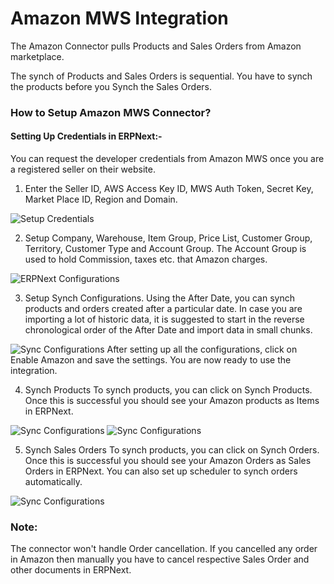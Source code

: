 <!-- add-breadcrumbs -->
# Amazon MWS Integration

The Amazon Connector pulls Products and Sales Orders from Amazon marketplace.

The synch of Products and Sales Orders is sequential. You have to synch the products before you Synch the Sales Orders.

### How to Setup Amazon MWS Connector?

#### Setting Up Credentials  in ERPNext:-
You can request the developer credentials from Amazon MWS once you are a registered seller on their website.

1. Enter the Seller ID, AWS Access Key ID, MWS Auth Token, Secret Key, Market Place ID, Region and Domain.
<img class="screenshot" alt="Setup Credentials" src="{{docs_base_url}}/assets/img/erpnext_integrations/amazon_mws_settings_1.png">

2. Setup Company, Warehouse, Item Group, Price List, Customer Group, Territory, Customer Type and Account Group.
   The Account Group is used to hold Commission, taxes etc. that Amazon charges.
<img class="screenshot" alt="ERPNext Configurations" src="{{docs_base_url}}/assets/img/erpnext_integrations/amazon_mws_settings_2.png">

3. Setup Synch Configurations.
   Using the After Date, you can synch products and orders created after a particular date. In case you are importing a lot of historic data, it is suggested to start in the reverse chronological order of the After Date and import data in small chunks.
<img class="screenshot" alt="Sync Configurations" src="{{docs_base_url}}/assets/img/erpnext_integrations/amazon_mws_settings_3.png">
After setting up all the configurations, click on Enable Amazon and save the settings. You are now ready to use the
integration.

4. Synch Products
   To synch products, you can click on Synch Products. Once this is successful you should see your Amazon products
   as Items in ERPNext.
<img class="screenshot" alt="Sync Configurations" src="{{docs_base_url}}/assets/img/erpnext_integrations/amazon_mws_settings_4.png">
<img class="screenshot" alt="Sync Configurations" src="{{docs_base_url}}/assets/img/erpnext_integrations/amazon_mws_settings_5.png">

5. Synch Sales Orders
   To synch products, you can click on Synch Orders. Once this is successful you should see your Amazon Orders
   as Sales Orders in ERPNext. You can also set up scheduler to synch orders automatically.
<img class="screenshot" alt="Sync Configurations" src="{{docs_base_url}}/assets/img/erpnext_integrations/amazon_mws_settings_6.png">

### Note:

The connector won't handle Order cancellation. If you cancelled any order in Amazon then manually you have to cancel respective Sales Order and other documents in ERPNext.
